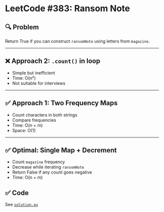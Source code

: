 # LeetCode #383: Ransom Note

## 🔍 Problem

Return True if you can construct `ransomNote` using letters from `magazine`.

---

## ❌ Approach 2: `.count()` in loop

- Simple but inefficient
- Time: O(n²)
- Not suitable for interviews

---

## ✅ Approach 1: Two Frequency Maps

- Count characters in both strings
- Compare frequencies
- Time: O(n + m)
- Space: O(1)

---

## ✅ Optimal: Single Map + Decrement

- Count `magazine` frequency
- Decrease while iterating `ransomNote`
- Return False if any count goes negative
- Time: O(n + m)

## ✅ Code

See [`solution.py`](./optimal.py)